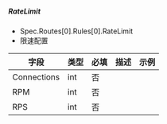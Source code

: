 ##### RateLimit

- Spec.Routes[0].Rules[0].RateLimit
- 限速配置

| 字段        | 类型 | 必填 | 描述 | 示例 |
| ----------- | ---- | ---- | ---- | ---- |
| Connections | int  | 否   |      |      |
| RPM         | int  | 否   |      |      |
| RPS         | int  | 否   |      |      |

